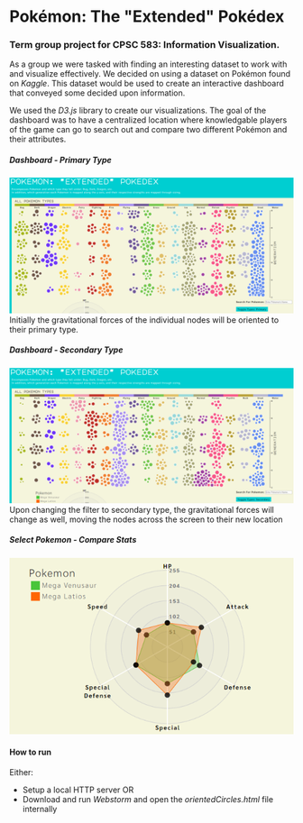 # Pokémon: The "Extended" Pokédex

### Term group project for CPSC 583: Information Visualization.
As a group we were tasked with finding an interesting dataset to work with and visualize effectively. We decided on using a dataset on Pokémon found on *Kaggle*. This dataset would be used to create an interactive dashboard that conveyed some decided upon information.

We used the *D3.js* library to create our visualizations. The goal of the dashboard was to have a centralized location where knowledgable players of the game can go to search out and compare two different Pokémon and their attributes.

##### Dashboard - Primary Type
![](https://github.com/parker-siroishka/Pokemon-Data-Dashboard/blob/master/readme%20Media/dashboard.PNG)
Initially the gravitational forces of the individual nodes will be oriented to their primary type.

##### Dashboard - Secondary Type
![](https://github.com/parker-siroishka/Pokemon-Data-Dashboard/blob/master/readme%20Media/dashboardSecondary.PNG)
Upon changing the filter to secondary type, the gravitational forces will change as well, moving the nodes across the screen to their new location

##### Select Pokemon - Compare Stats
![](https://github.com/parker-siroishka/Pokemon-Data-Dashboard/blob/master/readme%20Media/radarChart.PNG)


#### How to run
Either:
- Setup a local HTTP server
OR
- Download and run *Webstorm* and open the *orientedCircles.html* file internally

